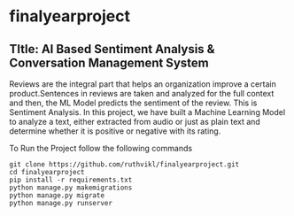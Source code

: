 # finalyearproject

## TItle: AI Based Sentiment Analysis & Conversation Management System
Reviews are the integral part that helps an organization improve a certain product.Sentences in reviews are taken and analyzed for the full context and then, the ML Model predicts the sentiment of the review. This is Sentiment Analysis. 
In this project, we have built a Machine Learning Model to analyze a text, either extracted from audio or just as plain text and determine whether it is positive or negative with its rating.

To Run the Project follow the following commands
```
git clone https://github.com/ruthvikl/finalyearproject.git
cd finalyearproject
pip install -r requirements.txt
python manage.py makemigrations
python manage.py migrate
python manage.py runserver
```
